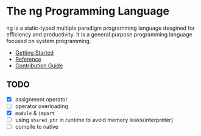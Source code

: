 The ng Programming Language
=========

ng is a static-typed multiple paradigm programming language desgined for efficiency
and productivity. It is a general purpose programming language focused on system
programming.

 - [Getting Started](./guide/quickstart.md)
 - [Reference](./ref/Contents.md)
 - [Contribution Guide](./ref/CONTRIBUTION.md)

## TODO

- [x] assignment operator
- [ ] operator overloading
- [x] `module` & `import`
- [ ] using `shared_ptr` in runtime to avoid memory leaks(interpreter)
- [ ] compile to native
